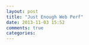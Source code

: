```yaml
---
layout: post
title: "Just Enough Web Perf"
date: 2013-11-03 15:52
comments: true
categories: 
---
```


